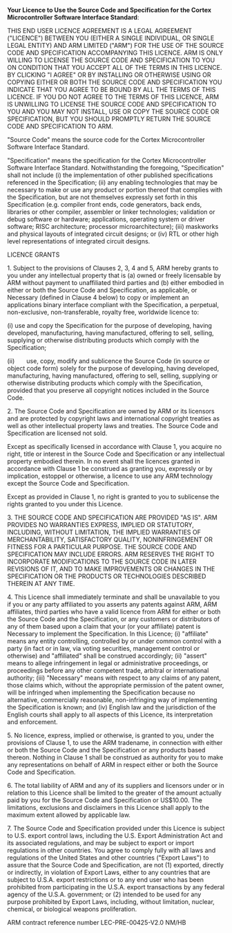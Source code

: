 **Your Licence to Use the Source Code and Specification for the Cortex
Microcontroller Software Interface Standard**:

THIS END USER LICENCE AGREEMENT IS A LEGAL AGREEMENT ("LICENCE") BETWEEN
YOU (EITHER A SINGLE INDIVIDUAL, OR SINGLE LEGAL ENTITY) AND ARM LIMITED
(\"ARM\") FOR THE USE OF THE SOURCE CODE AND SPECIFICATION ACCOMPANYING
THIS LICENCE. ARM IS ONLY WILLING TO LICENSE THE SOURCE CODE AND
SPECIFICATION TO YOU ON CONDITION THAT YOU ACCEPT ALL OF THE TERMS IN
THIS LICENCE. BY CLICKING "I AGREE" OR BY INSTALLING OR OTHERWISE USING
OR COPYING EITHER OR BOTH THE SOURCE CODE AND SPECIFICATION YOU INDICATE
THAT YOU AGREE TO BE BOUND BY ALL THE TERMS OF THIS LICENCE. IF YOU DO
NOT AGREE TO THE TERMS OF THIS LICENCE, ARM IS UNWILLING TO LICENSE THE
SOURCE CODE AND SPECIFICATION TO YOU AND YOU MAY NOT INSTALL, USE OR
COPY THE SOURCE CODE OR SPECIFICATION, BUT YOU SHOULD PROMPTLY RETURN
THE SOURCE CODE AND SPECIFICATION TO ARM.

"Source Code" means the source code for the Cortex Microcontroller
Software Interface Standard.

"Specification" means the specification for the Cortex Microcontroller
Software Interface Standard. Notwithstanding the foregoing,
"Specification" shall not include (i) the implementation of other
published specifications referenced in the Specification; (ii) any
enabling technologies that may be necessary to make or use any product
or portion thereof that complies with the Specification, but are not
themselves expressly set forth in this Specification (e.g. compiler
front ends, code generators, back ends, libraries or other compiler,
assembler or linker technologies; validation or debug software or
hardware; applications, operating system or driver software; RISC
architecture; processor microarchitecture); (iii) maskworks and physical
layouts of integrated circuit designs; or (iv) RTL or other high level
representations of integrated circuit designs.

LICENCE GRANTS

1\. Subject to the provisions of Clauses 2, 3, 4 and 5, ARM hereby
grants to you under any intellectual property that is (a) owned or
freely licensable by ARM without payment to unaffiliated third parties
and (b) either embodied in either or both the Source Code and
Specification, as applicable, or Necessary (defined in Clause 4 below)
to copy or implement an applications binary interface compliant with the
Specification, a perpetual, non-exclusive, non-transferable, royalty
free, worldwide licence to:

\(i\) use and copy the Specification for the purpose of developing,
having developed, manufacturing, having manufactured, offering to sell,
selling, supplying or otherwise distributing products which comply with
the Specification;

(ii)       use, copy, modify and sublicence the Source Code (in source
or object code form) solely for the purpose of developing, having
developed, manufacturing, having manufactured, offering to sell,
selling, supplying or otherwise distributing products which comply with
the Specification, provided that you preserve all copyright notices
included in the Source Code.

2\. The Source Code and Specification are owned by ARM or its licensors
and are protected by copyright laws and international copyright treaties
as well as other intellectual property laws and treaties. The Source
Code and Specification are licensed not sold.

Except as specifically licensed in accordance with Clause 1, you acquire
no right, title or interest in the Source Code and Specification or any
intellectual property embodied therein. In no event shall the licences
granted in accordance with Clause 1 be construed as granting you,
expressly or by implication, estoppel or otherwise, a licence to use any
ARM technology except the Source Code and Specification.

Except as provided in Clause 1, no right is granted to you to sublicense
the rights granted to you under this Licence.

3\. THE SOURCE CODE AND SPECIFICATION ARE PROVIDED \"AS IS\". ARM
PROVIDES NO WARRANTIES EXPRESS, IMPLIED OR STATUTORY, INCLUDING, WITHOUT
LIMITATION, THE IMPLIED WARRANTIES OF MERCHANTABILITY, SATISFACTORY
QUALITY, NONINFRINGEMENT OR FITNESS FOR A PARTICULAR PURPOSE. THE SOURCE
CODE AND SPECIFICATION MAY INCLUDE ERRORS. ARM RESERVES THE RIGHT TO
INCORPORATE MODIFICATIONS TO THE SOURCE CODE IN LATER REVISIONS OF IT,
AND TO MAKE IMPROVEMENTS OR CHANGES IN THE SPECIFICATION OR THE PRODUCTS
OR TECHNOLOGIES DESCRIBED THEREIN AT ANY TIME.

4\. This Licence shall immediately terminate and shall be unavailable to
you if you or any party affiliated to you asserts any patents against
ARM, ARM affiliates, third parties who have a valid licence from ARM for
either or both the Source Code and the Specification, or any customers
or distributors of any of them based upon a claim that your (or your
affiliate) patent is Necessary to implement the Specification. In this
Licence; (i) \"affiliate\" means any entity controlling, controlled by
or under common control with a party (in fact or in law, via voting
securities, management control or otherwise) and \"affiliated\" shall be
construed accordingly; (ii) \"assert\" means to allege infringement in
legal or administrative proceedings, or proceedings before any other
competent trade, arbitral or international authority; (iii) "Necessary"
means with respect to any claims of any patent, those claims which,
without the appropriate permission of the patent owner, will be
infringed when implementing the Specification because no alternative,
commercially reasonable, non-infringing way of implementing the
Specification is known; and (iv) English law and the jurisdiction of the
English courts shall apply to all aspects of this Licence, its
interpretation and enforcement.

5\. No licence, express, implied or otherwise, is granted to you, under
the provisions of Clause 1, to use the ARM tradename, in connection with
either or both the Source Code and the Specification or any products
based thereon. Nothing in Clause 1 shall be construed as authority for
you to make any representations on behalf of ARM in respect either or
both the Source Code and Specification.

6\. The total liability of ARM and any of its suppliers and licensors
under or in relation to this Licence shall be limited to the greater of
the amount actually paid by you for the Source Code and Specification or
US\$10.00. The limitations, exclusions and disclaimers in this Licence
shall apply to the maximum extent allowed by applicable law.

7\. The Source Code and Specification provided under this Licence is
subject to U.S. export control laws, including the U.S. Export
Administration Act and its associated regulations, and may be subject to
export or import regulations in other countries. You agree to comply
fully with all laws and regulations of the United States and other
countries (\"Export Laws\") to assure that the Source Code and
Specification, are not (1) exported, directly or indirectly, in
violation of Export Laws, either to any countries that are subject to
U.S.A. export restrictions or to any end user who has been prohibited
from participating in the U.S.A. export transactions by any federal
agency of the U.S.A. government; or (2) intended to be used for any
purpose prohibited by Export Laws, including, without limitation,
nuclear, chemical, or biological weapons proliferation.

ARM contract reference number LEC-PRE-00425-V2.0 NM/HB
